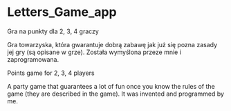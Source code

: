 # Letters_Game_app
Gra na punkty dla 2, 3, 4 graczy

Gra towarzyska, która gwarantuje dobrą zabawę jak już się pozna zasady jej gry (są opisane w grze).
Została wymyślona przeze mnie i zaprogramowana.

Points game for 2, 3, 4 players

A party game that guarantees a lot of fun once you know the rules of the game (they are described in the game).
It was invented and programmed by me.
